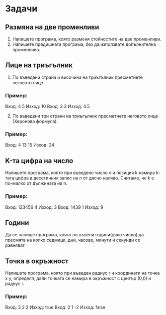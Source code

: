 # Задачи

## Размяна на две променливи
1) Напишете програма, която разменя стойностите на две променливи.
2) Напишете предишната програма, без да използвате допълнителна променлива.

## Лице на триъгълник
1) По въведени страна и височина на триъгълник пресметнете неговото лице.
### Пример:
Вход: 4 5
Изход: 10
Вход: 3 3
Изход: 4.5

2) По въведени три страни на триъгълник пресметнете неговото лице (Херонова формула).
### Пример:
Вход: 4 13 15
Изход: 24
	
## K-та цифра на число
Напишете програма, която при въведено число n и позиция k намира k-тата цифра в десетичния запис на n от дясно наляво. Считаме, че k е по-малко от дължината на n.
### Пример:
Вход: 123456 4
Изход: 3
Вход: 1439 1
Изход: 9

## Години
Да се напише програма, която по въвени години(цяло число) да пресмята на колко седмици, дни, часове, минути и секунди се равняват.

## Точка в окръжност
Напишете програма, която при въведен радиус r и координати на точка x y, определя, дали точката се намира в окръжност с център (0,0) и радиус r.
### Пример:
Вход: 3 2 2
Изход: true
Вход: 2 1 -2
Изход: false 
